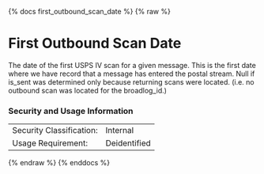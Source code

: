 {% docs first_outbound_scan_date %}
{% raw %}

<a name="first_outbound_scan_date"></a>
# First Outbound Scan Date

The date of the first USPS IV scan for a given message. This is the first date where we have
record that a message has entered the postal stream. Null if is_sent was determined only because
returning scans were located. (i.e. no outbound scan was located for the broadlog_id.)

### Security and Usage Information
|     |     |  
| --- | --- |
| Security Classification: | Internal |
| Usage Requirement:       | Deidentified |

{% endraw %}
{% enddocs %}